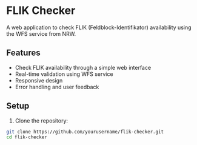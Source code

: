 # FLIK Checker

A web application to check FLIK (Feldblock-Identifikator) availability using the WFS service from NRW.

## Features

- Check FLIK availability through a simple web interface
- Real-time validation using WFS service
- Responsive design
- Error handling and user feedback

## Setup

1. Clone the repository:
```bash
git clone https://github.com/yourusername/flik-checker.git
cd flik-checker
